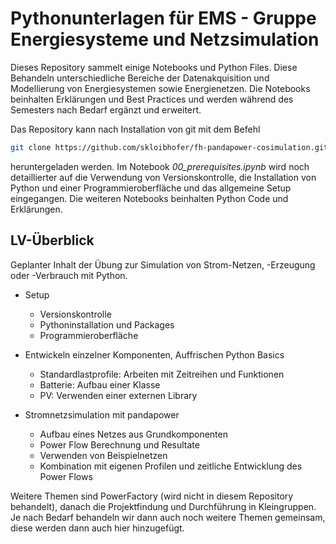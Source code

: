 # Pythonunterlagen für EMS - Gruppe Energiesysteme und Netzsimulation

Dieses Repository sammelt einige Notebooks und Python Files. Diese Behandeln
unterschiedliche Bereiche der Datenakquisition und Modellierung von Energiesystemen
sowie Energienetzen. Die Notebooks beinhalten Erklärungen und Best Practices und 
werden während des Semesters nach Bedarf ergänzt und erweitert.

Das Repository kann nach Installation von git mit dem Befehl

```bash
git clone https://github.com/skloibhofer/fh-pandapower-cosimulation.git
```

heruntergeladen werden. Im Notebook *00_prerequisites.ipynb* wird noch detaillierter
auf die Verwendung von Versionskontrolle, die Installation von Python und einer
Programmieroberfläche und das allgemeine Setup eingegangen. Die weiteren Notebooks
beinhalten Python Code und Erklärungen.

## LV-Überblick

Geplanter Inhalt der Übung zur Simulation von Strom-Netzen, -Erzeugung oder -Verbrauch mit Python.

* Setup
    * Versionskontrolle
    * Pythoninstallation und Packages
    * Programmieroberfläche

* Entwickeln einzelner Komponenten, Auffrischen Python Basics
    * Standardlastprofile: Arbeiten mit Zeitreihen und Funktionen
    * Batterie: Aufbau einer Klasse
    * PV: Verwenden einer externen Library 

* Stromnetzsimulation mit pandapower
    * Aufbau eines Netzes aus Grundkomponenten
    * Power Flow Berechnung und Resultate
    * Verwenden von Beispielnetzen
    * Kombination mit eigenen Profilen und zeitliche Entwicklung des Power Flows

Weitere Themen sind PowerFactory (wird nicht in diesem Repository behandelt), danach
die Projektfindung und Durchführung in Kleingruppen. Je nach Bedarf behandeln wir
dann auch noch weitere Themen gemeinsam, diese werden dann auch hier hinzugefügt.